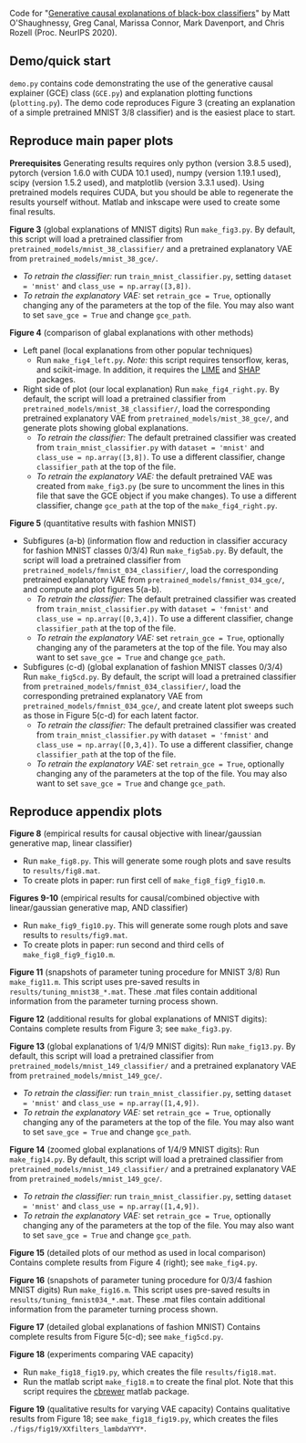 Code for "[Generative causal explanations of black-box classifiers](https://arxiv.org/abs/2006.13913)" by Matt O'Shaughnessy, Greg Canal, Marissa Connor, Mark Davenport, and Chris Rozell (Proc. NeurIPS 2020).

## Demo/quick start
`demo.py` contains code demonstrating the use of the generative causal explainer (GCE) class (`GCE.py`) and explanation plotting functions (`plotting.py`). The demo code reproduces Figure 3 (creating an explanation of a simple pretrained MNIST 3/8 classifier) and is the easiest place to start.

## Reproduce main paper plots

**Prerequisites**
Generating results requires only python (version 3.8.5 used), pytorch (version 1.6.0 with CUDA 10.1 used), numpy (version 1.19.1 used), scipy (version 1.5.2 used), and matplotlib (version 3.3.1 used). Using pretrained models requires CUDA, but you should be able to regenerate the results yourself without. Matlab and inkscape were used to create some final results.

**Figure 3** (global explanations of MNIST digits)
Run `make_fig3.py`. By default, this script will load a pretrained classifier from `pretrained_models/mnist_38_classifier/` and a pretrained explanatory VAE from `pretrained_models/mnist_38_gce/`.
- *To retrain the classifier:* run `train_mnist_classifier.py`, setting `dataset = 'mnist'` and `class_use = np.array([3,8])`.
- *To retrain the explanatory VAE:* set `retrain_gce = True`, optionally changing any of the parameters at the top of the file. You may also want to set `save_gce = True` and change `gce_path`.

**Figure 4** (comparison of glabal explanations with other methods)
- Left panel (local explanations from other popular techniques)
   - Run `make_fig4_left.py`. *Note:* this script requires tensorflow, keras, and scikit-image. In addition, it requires the [LIME](https://github.com/marcotcr/lime) and [SHAP](https://github.com/slundberg/shap) packages.
- Right side of plot (our local explanation)
  Run `make_fig4_right.py`. By default, the script will load a pretrained classifier from `pretrained_models/mnist_38_classifier/`, load the corresponding pretrained explanatory VAE from `pretrained_models/mist_38_gce/`, and generate plots showing global explanations.
   - *To retrain the classifier:* The default pretrained classifier was created from `train_mnist_classifier.py` with `dataset = 'mnist'` and `class_use = np.array([3,8])`. To use a different classifier, change `classifier_path` at the top of the file.
   - *To retrain the explanatory VAE:* the default pretrained VAE was created from `make_fig3.py` (be sure to uncomment the lines in this file that save the GCE object if you make changes). To use a different classifier, change `gce_path` at the top of the `make_fig4_right.py`.

**Figure 5** (quantitative results with fashion MNIST)
 - Subfigures (a-b) (information flow and reduction in classifier accuracy for fashion MNIST classes 0/3/4)
   Run `make_fig5ab.py`. By default, the script will load a pretrained classifier from `pretrained_models/fmnist_034_classifier/`, load the corresponding pretrained explanatory VAE from `pretrained_models/fmnist_034_gce/`, and compute and plot figures 5(a-b).
   - *To retrain the classifier:* The default pretrained classifier was created from `train_mnist_classifier.py` with `dataset = 'fmnist'` and `class_use = np.array([0,3,4])`. To use a different classifier, change `classifier_path` at the top of the file.
   - *To retrain the explanatory VAE:* set `retrain_gce = True`, optionally changing any of the parameters at the top of the file. You may also want to set `save_gce = True` and change `gce_path`.
 - Subfigures (c-d) (global explanation of fashion MNIST classes 0/3/4)
   Run `make_fig5cd.py`. By default, the script will load a pretrained classifier from `pretrained_models/fmnist_034_classifier/`, load the corresponding pretrained explanatory VAE from `pretrained_models/fmnist_034_gce/`, and create latent plot sweeps such as those in Figure 5(c-d) for each latent factor.
   - *To retrain the classifier:* The default pretrained classifier was created from `train_mnist_classifier.py` with `dataset = 'fmnist'` and `class_use = np.array([0,3,4])`. To use a different classifier, change `classifier_path` at the top of the file.
   - *To retrain the explanatory VAE:* set `retrain_gce = True`, optionally changing any of the parameters at the top of the file. You may also want to set `save_gce = True` and change `gce_path`.

## Reproduce appendix plots

**Figure 8** (empirical results for causal objective with linear/gaussian generative map, linear classifier)
 - Run `make_fig8.py`. This will generate some rough plots and save results to `results/fig8.mat`.
 - To create plots in paper: run first cell of `make_fig8_fig9_fig10.m`.

**Figures 9-10** (empirical results for causal/combined objective with linear/gaussian generative map, AND classifier)
 - Run `make_fig9_fig10.py`. This will generate some rough plots and save results to `results/fig9.mat`.
 - To create plots in paper: run second and third cells of `make_fig8_fig9_fig10.m`.

**Figure 11** (snapshots of parameter tuning procedure for MNIST 3/8)
Run `make_fig11.m`. This script uses pre-saved results in `results/tuning_mnist38_*.mat`. These .mat files contain additional information from the parameter turning process shown.

**Figure 12** (additional results for global explanations of MNIST digits):
Contains complete results from Figure 3; see `make_fig3.py`.

**Figure 13** (global explanations of 1/4/9 MNIST digits):
Run `make_fig13.py`. By default, this script will load a pretrained classifier from `pretrained_models/mnist_149_classifier/` and a pretrained explanatory VAE from `pretrained_models/mnist_149_gce/`.
- *To retrain the classifier:* run `train_mnist_classifier.py`, setting `dataset = 'mnist'` and `class_use = np.array([1,4,9])`.
- *To retrain the explanatory VAE:* set `retrain_gce = True`, optionally changing any of the parameters at the top of the file. You may also want to set `save_gce = True` and change `gce_path`.

**Figure 14** (zoomed global explanations of 1/4/9 MNIST digits):
Run `make_fig14.py`. By default, this script will load a pretrained classifier from `pretrained_models/mnist_149_classifier/` and a pretrained explanatory VAE from `pretrained_models/mnist_149_gce/`.
- *To retrain the classifier:* run `train_mnist_classifier.py`, setting `dataset = 'mnist'` and `class_use = np.array([1,4,9])`.
- *To retrain the explanatory VAE:* set `retrain_gce = True`, optionally changing any of the parameters at the top of the file. You may also want to set `save_gce = True` and change `gce_path`. 

**Figure 15** (detailed plots of our method as used in local comparison)
Contains complete results from Figure 4 (right); see `make_fig4.py`.

**Figure 16** (snapshots of parameter tuning procedure for 0/3/4 fashion MNIST digits)
Run `make_fig16.m`. This script uses pre-saved results in `results/tuning_fmnist034_*.mat`. These .mat files contain additional information from the parameter turning process shown.

**Figure 17** (detailed global explanations of fashion MNIST)
Contains complete results from Figure 5(c-d); see `make_fig5cd.py`.

**Figure 18** (experiments comparing VAE capacity)
- Run `make_fig18_fig19.py`, which creates the file `results/fig18.mat`.
- Run the matlab script `make_fig18.m` to create the final plot. Note that this script requires the [cbrewer](https://www.mathworks.com/matlabcentral/fileexchange/34087-cbrewer-colorbrewer-schemes-for-matlab) matlab package.

**Figure 19** (qualitative results for varying VAE capacity)
Contains qualitative results from Figure 18; see `make_fig18_fig19.py`, which creates the files `./figs/fig19/XXfilters_lambdaYYY*`.